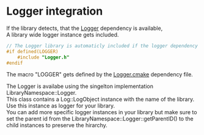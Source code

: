 # Logger integration
If the library detects, that the [Logger](https://github.com/KROIA/Logger) dependency is available,<br>
A library wide logger instance gets included.

``` C++
// The Logger library is automaticly included if the logger dependency .cmake file is available
#if defined(LOGGER)
    #include "Logger.h"
#endif
```
The macro "LOGGER" gets defined by the [Logger.cmake](https://github.com/KROIA/Logger/blob/main/Logger.cmake)  dependency file.<br>

The Logger is availabe using the singelton implementation LibraryNamespace::Logger.<br>
This class contains a Log::LogObject instance with the name of the library.
Use this instance as logger for your library.<br>
You can add more specific logger instances in your library but make sure to set the parent id from the LibraryNamespace::Logger::getParentID() to the child instances to preserve the hirarchy.<br>

